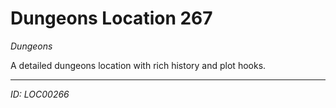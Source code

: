 # Dungeons Location 267

*Dungeons*

A detailed dungeons location with rich history and plot hooks.

---
*ID: LOC00266*